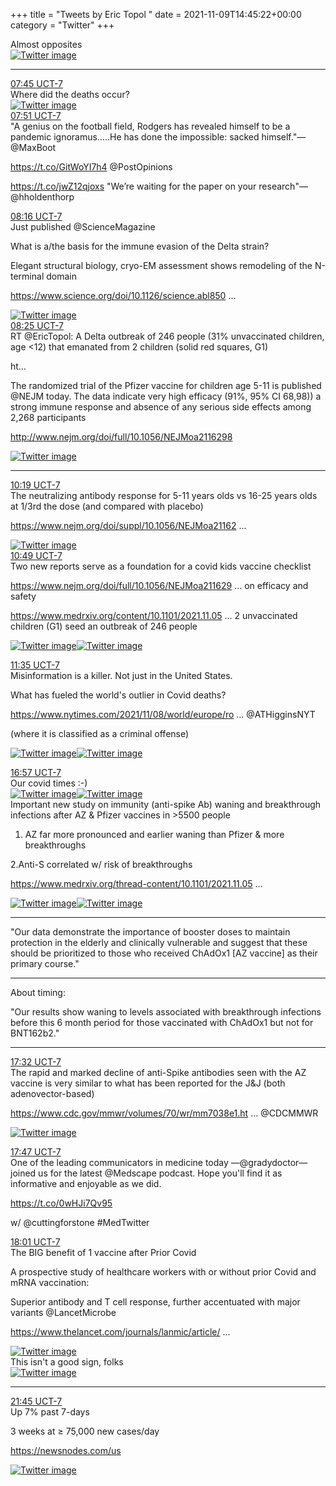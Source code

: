 +++
title = "Tweets by Eric Topol " 
date = 2021-11-09T14:45:22+00:00
category = "Twitter"
+++
<div class="thread"> 
<div class="thread-content"> 
Almost opposites </div> 
<a href="/twitter/erictopol/images/FDnc8n9VgAAS5YX.jpg"  ><img src="/twitter/erictopol/images/FDnc8n9VgAAS5YX.jpg" alt="Twitter image" ></img></a><hr><div class="profile"> 
<a href="https://twitter.com/erictopol/status/1458083296743772177" target="_blank" rel="noreferer">07:45 UCT-7</a> 
</div> 
<div class="content"> 
Where did the deaths occur? </div> 
<a href="/twitter/erictopol/images/FDwm_DuVQAAhN-u.jpg"  ><img src="/twitter/erictopol/images/FDwm_DuVQAAhN-u.jpg" alt="Twitter image" ></img></a></div> 
<div class="tweet"> 
<div class="profile"> 
<a href="https://twitter.com/erictopol/status/1458084717518020614" target="_blank" rel="noreferer">07:51 UCT-7</a> 
</div> 
<div class="content"> 
"A genius on the football field, Rodgers has revealed himself to be a pandemic ignoramus.....He has done the impossible: sacked himself."—@MaxBoot 

https://t.co/GitWoYI7h4 @PostOpinions 

https://t.co/jwZ12qjoxs "We’re waiting for the paper on your research"—@hholdenthorp</div> 
</div> 
<div class="tweet"> 
<div class="profile"> 
<a href="https://twitter.com/erictopol/status/1458091095347376137" target="_blank" rel="noreferer">08:16 UCT-7</a> 
</div> 
<div class="content"> 
Just published @ScienceMagazine 

What is a/the basis for the immune evasion of the Delta strain?

Elegant structural biology, cryo-EM assessment shows remodeling of the N-terminal domain

<a href="https://www.science.org/doi/10.1126/science.abl8506" target="_blank" rel="noreferer">https://www.science.org/doi/10.1126/science.abl850 ...</a> 
 </div> 
<a href="/twitter/erictopol/images/FDwt_eCWUAMQvWw.jpg"  ><img src="/twitter/erictopol/images/FDwt_eCWUAMQvWw.jpg" alt="Twitter image" ></img></a></div> 
<div class="tweet"> 
<div class="profile"> 
<a href="https://twitter.com/erictopol/status/1458093303669346322" target="_blank" rel="noreferer">08:25 UCT-7</a> 
</div> 
<div class="content"> 
RT @EricTopol: A Delta outbreak of 246 people (31% unvaccinated children, age &lt;12) that emanated from 2 children (solid red squares, G1)

ht…</div> 
</div> 
<div class="thread"> 
<div class="thread-content"> 
The randomized trial of the Pfizer vaccine for children age 5-11 is published @NEJM today. The data indicate very high efficacy (91%, 95% CI 68,98)) a strong immune response and absence of any serious side effects among 2,268 participants 

<a href="http://www.nejm.org/doi/full/10.1056/NEJMoa2116298" target="_blank" rel="noreferer">http://www.nejm.org/doi/full/10.1056/NEJMoa2116298</a> 
 </div> 
<a href="/twitter/erictopol/images/FDxAnrEUcAE8FmO.jpg"  ><img src="/twitter/erictopol/images/FDxAnrEUcAE8FmO.jpg" alt="Twitter image" ></img></a><hr><div class="profile"> 
<a href="https://twitter.com/erictopol/status/1458122130533466116" target="_blank" rel="noreferer">10:19 UCT-7</a> 
</div> 
<div class="content"> 
The neutralizing antibody response for 5-11 years olds vs 16-25 years olds at 1/3rd the dose (and compared with placebo)

<a href="https://www.nejm.org/doi/suppl/10.1056/NEJMoa2116298/suppl_file/nejmoa2116298_appendix.pdf" target="_blank" rel="noreferer">https://www.nejm.org/doi/suppl/10.1056/NEJMoa21162 ...</a> 
 </div> 
<a href="/twitter/erictopol/images/FDxJ4BjUYAMrMbt.jpg"  ><img src="/twitter/erictopol/images/FDxJ4BjUYAMrMbt.jpg" alt="Twitter image" ></img></a></div> 
<div class="tweet"> 
<div class="profile"> 
<a href="https://twitter.com/erictopol/status/1458129699566014467" target="_blank" rel="noreferer">10:49 UCT-7</a> 
</div> 
<div class="content"> 
Two new reports serve as a foundation for a covid kids vaccine checklist

<a href="https://www.nejm.org/doi/full/10.1056/NEJMoa2116298" target="_blank" rel="noreferer">https://www.nejm.org/doi/full/10.1056/NEJMoa211629 ...</a> 
 on efficacy and safety

<a href="https://www.medrxiv.org/content/10.1101/2021.11.05.21265712v1" target="_blank" rel="noreferer">https://www.medrxiv.org/content/10.1101/2021.11.05 ...</a> 
 2 unvaccinated children (G1) seed an outbreak of 246 people </div> 
<a href="/twitter/erictopol/images/FDxQqWfVIAMlHDk.jpg"  ><img src="/twitter/erictopol/images/FDxQqWfVIAMlHDk.jpg" alt="Twitter image" ></img></a><a href="/twitter/erictopol/images/FDxROg1UcAMniOM.jpg"  ><img src="/twitter/erictopol/images/FDxROg1UcAMniOM.jpg" alt="Twitter image" ></img></a></div> 
<div class="tweet"> 
<div class="profile"> 
<a href="https://twitter.com/erictopol/status/1458141186716147717" target="_blank" rel="noreferer">11:35 UCT-7</a> 
</div> 
<div class="content"> 
Misinformation is a killer. Not just in the United States.

What has fueled the world's outlier in Covid deaths?

<a href="https://www.nytimes.com/2021/11/08/world/europe/romania-covid-vaccine-refusal.html?searchResultPosition=2" target="_blank" rel="noreferer">https://www.nytimes.com/2021/11/08/world/europe/ro ...</a> 
 @ATHigginsNYT 

(where it is classified as a criminal offense) </div> 
<a href="/twitter/erictopol/images/FDxZsZZVIAQWcmj.jpg"  ><img src="/twitter/erictopol/images/FDxZsZZVIAQWcmj.jpg" alt="Twitter image" ></img></a><a href="/twitter/erictopol/images/FDxbWcSUcAArRFG.jpg"  ><img src="/twitter/erictopol/images/FDxbWcSUcAArRFG.jpg" alt="Twitter image" ></img></a></div> 
<div class="tweet"> 
<div class="profile"> 
<a href="https://twitter.com/erictopol/status/1458222239300481024" target="_blank" rel="noreferer">16:57 UCT-7</a> 
</div> 
<div class="content"> 
Our covid times :-) </div> 
<a href="/twitter/erictopol/images/FDylVDyUUAA4BX5.jpg"  ><img src="/twitter/erictopol/images/FDylVDyUUAA4BX5.jpg" alt="Twitter image" ></img></a><a href="/twitter/erictopol/images/FDylX_GVIAY8Vv8.jpg"  ><img src="/twitter/erictopol/images/FDylX_GVIAY8Vv8.jpg" alt="Twitter image" ></img></a></div> 
<div class="thread"> 
<div class="thread-content"> 
Important new study on immunity (anti-spike Ab) waning and breakthrough infections after AZ &amp; Pfizer vaccines in &gt;5500 people

1. AZ far more pronounced and earlier waning than Pfizer &amp; more breakthroughs

2.Anti-S correlated w/ risk of breakthroughs

<a href="https://www.medrxiv.org/thread-content/10.1101/2021.11.05.21265968v1" target="_blank" rel="noreferer">https://www.medrxiv.org/thread-content/10.1101/2021.11.05 ...</a> 
 </div> 
<a href="/twitter/erictopol/images/FDxzYmyUYAEX4BS.jpg"  ><img src="/twitter/erictopol/images/FDxzYmyUYAEX4BS.jpg" alt="Twitter image" ></img></a><a href="/twitter/erictopol/images/FDxzaFAUUAEOMmN.jpg"  ><img src="/twitter/erictopol/images/FDxzaFAUUAEOMmN.jpg" alt="Twitter image" ></img></a><hr><div class="thread-content"> 
"Our data demonstrate the importance of booster doses to maintain protection in the elderly and clinically vulnerable and suggest that these should be prioritized to those who received ChAdOx1 [AZ vaccine] as their primary course."</div> 
<hr><div class="thread-content"> 
About timing:

"Our results show waning to levels associated with breakthrough infections before this 6 month period for those vaccinated with ChAdOx1 but not for BNT162b2."</div> 
<hr><div class="profile"> 
<a href="https://twitter.com/erictopol/status/1458231156319551490" target="_blank" rel="noreferer">17:32 UCT-7</a> 
</div> 
<div class="content"> 
The rapid and marked decline of anti-Spike antibodies seen with the AZ vaccine is very similar to what has been reported for the J&amp;J (both adenovector-based)

<a href="https://www.cdc.gov/mmwr/volumes/70/wr/mm7038e1.htm?s_cid=mm7038e1_w" target="_blank" rel="noreferer">https://www.cdc.gov/mmwr/volumes/70/wr/mm7038e1.ht ...</a> 
 @CDCMMWR </div> 
<a href="/twitter/erictopol/images/FDytZ89VUAAANt4.jpg"  ><img src="/twitter/erictopol/images/FDytZ89VUAAANt4.jpg" alt="Twitter image" ></img></a></div> 
<div class="tweet"> 
<div class="profile"> 
<a href="https://twitter.com/erictopol/status/1458234847667785728" target="_blank" rel="noreferer">17:47 UCT-7</a> 
</div> 
<div class="content"> 
One of the leading communicators in medicine today —@gradydoctor—joined us for the latest @Medscape podcast. Hope you'll find it as informative and enjoyable as we did.

https://t.co/0wHJi7Qv95 

w/ @cuttingforstone #MedTwitter</div> 
</div> 
<div class="tweet"> 
<div class="profile"> 
<a href="https://twitter.com/erictopol/status/1458238284790779907" target="_blank" rel="noreferer">18:01 UCT-7</a> 
</div> 
<div class="content"> 
The BIG benefit of 1 vaccine after Prior Covid

A prospective study of healthcare workers with or without prior Covid and mRNA vaccination:

Superior antibody and T cell response, further accentuated with major variants @LancetMicrobe 

<a href="https://www.thelancet.com/journals/lanmic/article/PIIS2666-5247(21)00275-5/fulltext" target="_blank" rel="noreferer">https://www.thelancet.com/journals/lanmic/article/ ...</a> 
 </div> 
<a href="/twitter/erictopol/images/FDyzpXDUUAc6U2s.jpg"  ><img src="/twitter/erictopol/images/FDyzpXDUUAc6U2s.jpg" alt="Twitter image" ></img></a></div> 
<div class="thread"> 
<div class="thread-content"> 
This isn't a good sign, folks </div> 
<a href="/twitter/erictopol/images/FDZg6KCVcAM-TDS.jpg"  ><img src="/twitter/erictopol/images/FDZg6KCVcAM-TDS.jpg" alt="Twitter image" ></img></a><hr><div class="profile"> 
<a href="https://twitter.com/erictopol/status/1458294649269862401" target="_blank" rel="noreferer">21:45 UCT-7</a> 
</div> 
<div class="content"> 
Up 7% past 7-days

3 weeks at ≥ 75,000 new cases/day 

<a href="https://newsnodes.com/us" target="_blank" rel="noreferer">https://newsnodes.com/us</a> 
 </div> 
<a href="/twitter/erictopol/images/FDzl92zVgAYQgbc.jpg"  ><img src="/twitter/erictopol/images/FDzl92zVgAYQgbc.jpg" alt="Twitter image" ></img></a></div> 



